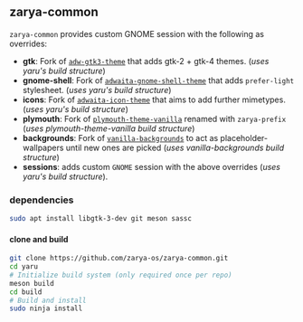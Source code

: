 ## zarya-common

`zarya-common` provides custom GNOME session with the following as overrides:
- **gtk**: Fork of [`adw-gtk3-theme`](https://github.com/lassekongo83/adw-gtk3) that adds gtk-2 + gtk-4 themes. (_uses yaru's build structure_)
- **gnome-shell**: Fork of [`adwaita-gnome-shell-theme`](https://gitlab.gnome.org/GNOME/gnome-shell) that adds `prefer-light` stylesheet. (_uses yaru's build structure_)
- **icons**: Fork of [`adwaita-icon-theme`](https://gitlab.gnome.org/GNOME/adwaita-icon-theme) that aims to add further mimetypes. (_uses yaru's build structure_)
- **plymouth**: Fork of [`plymouth-theme-vanilla`](https://github.com/Vanilla-OS/plymouth-theme-vanilla) renamed with `zarya-prefix` (_uses plymouth-theme-vanilla build structure_)
- **backgrounds**: Fork of [`vanilla-backgrounds`](https://github.com/Vanilla-OS/vanilla-backgrounds) to act as placeholder-wallpapers until new ones are picked (_uses vanilla-backgrounds build structure_)
- **sessions**: adds custom `GNOME` session with the above overrides (_uses yaru's build structure_).

### dependencies
```bash
sudo apt install libgtk-3-dev git meson sassc
```

#### clone and build

```bash
git clone https://github.com/zarya-os/zarya-common.git
cd yaru
# Initialize build system (only required once per repo)
meson build
cd build
# Build and install
sudo ninja install
```